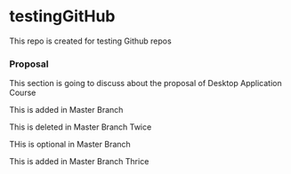 # testingGitHub
This repo is created for testing Github repos

### Proposal

This section is going to discuss about the proposal of Desktop Application Course

This is added in Master Branch

This is deleted in Master Branch Twice

THis is optional in Master Branch

This is added in Master Branch Thrice
